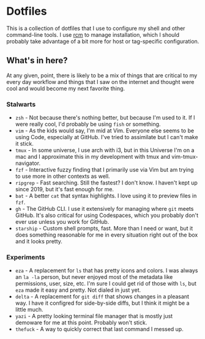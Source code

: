 # Dotfiles

This is a collection of dotfiles that I use to configure my shell and other
command-line tools. I use [rcm] to manage installation, which I should probably
take advantage of a bit more for host or tag-specific configuration.

[rcm]: https://github.com/thoughtbot/rcm

## What's in here?

At any given, point, there is likely to be a mix of things that are critical to
my every day workflow and things that I saw on the internet and thought were
cool and would become my next favorite thing.

### Stalwarts

- `zsh` - Not because there's nothing better, but because I'm used to it. If I
  were really cool, I'd probably be using `fish` or something.
- `vim` - As the kids would say, I'm mid at Vim. Everyone else seems to be using
  Code, especially at GitHub. I've tried to assimilate but I can't make it
  stick.
- `tmux` - In some universe, I use arch with i3, but in this Universe I'm on a
  mac and I approximate this in my development with tmux and vim-tmux-navigator.
- `fzf` - Interactive fuzzy finding that I primarily use via Vim but am trying
  to use more in other contexts as well.
- `ripgrep` - Fast searching. Still the fastest? I don't know. I haven't kept up
  since 2019, but it's fast enough for me.
- `bat` - A better `cat` that syntax highlights. I love using it to preview
  files in `fzf`.
- `gh` - The GitHub CLI. I use it extensively for managing where `git` meets
  GitHub. It's also critical for using Codespaces, which you probably don't ever
  use unless you work for GitHub.
- `starship` - Custom shell prompts, fast. More than I need or want, but it does
  something reasonable for me in every situation right out of the box and it
  looks pretty.

### Experiments

- `eza` - A replacement for `ls` that has pretty icons and colors. I was always
  an `la -la` person, but never enjoyed most of the metadata like permissions,
  user, size, etc. I'm sure I could get rid of those with `ls`, but `eza` made
  it easy and pretty. Not dialed in just yet.
- `delta` - A replacement for `git diff` that shows changes in a pleasant way. I
  have it configred for side-by-side diffs, but I think it might be a little
  much.
- `yazi` - A pretty looking terminal file manager that is mostly just demoware
  for me at this point. Probably won't stick.
- `thefuck` - A way to quickly correct that last command I messed up.
